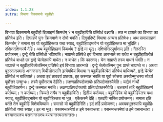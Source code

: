 ```yaml
---
index: 1.1.28
sutra: विभाषा दिक्समासे बहुव्रीहौ

---
```

विभाषा दिक्समासे बहुव्रीहौ दिक्ग्रहणं किमर्थम् ? न बहुव्रीहाविति प्रतिषेधं वक्ष्यति। तत्र न ज्ञायते क्व विभाषा क्व प्रतिषेध इति। दिग्ग्रहणे पुनः क्रियमाणे न दोषो भवति। दिगुपदिष्टे विभाषा अन्यत्र प्रतिषेधः। अथ समासग्रहणं किमर्थम् ? समास एव यो बहुव्रीहिस्तत्र यथा स्याद्, बहुव्रीहिवद्भावेन यो बहुव्रीहिस्तत्र मा भूदिति। दक्षिणदक्षिणस्यै देहि। अथ बहुव्रीहिग्रहणं किमर्थम् ? द्वन्द्वे मा भूत्। दक्षिणोत्तरपूर्वाणाम् इति। नैतदस्ति प्रयोजनम्। द्वन्द्वे चेति प्रतिषेधो भविष्यति। नाप्राप्ते प्रतिषेधे इयं विभाषा आरभ्यते सा यथैव न बहुव्रीहावित्येतं प्रतिषेधं बाधते एवं द्वन्द्वे चेत्येतमपि बाधेत। न बाधेत। किं कारणम्। येन नाप्राप्ते तस्य बाधनं भवति। न चाप्राप्ते न बहुव्रीहावित्येतस्मिन् प्रतिषेधे इयं विभाषा आरभ्यते। द्वन्द्वे चेत्येतस्मिन् पुनः प्राप्ते चाप्राप्ते च। अथवा पुरस्तादपवादा अनन्तरान् विधीन्नोत्तरानि इत्येवमियं विभाषा न बहुव्रीहावित्येतं प्रतिषेधं बाधिष्यते, द्वन्द्वे चेत्येतं प्रतिषेधं न बाधिष्यते। अथवा इदं तावदयं प्रष्टव्यः, इह कस्मान्न भवति या पूर्वा सोत्तरा अस्योन्मुग्धस्य सोऽयं पूर्वोत्तर उन्मुग्धः। तस्मै पूर्वोत्तराय देहीति। लक्षणप्रतिपदोक्तयोः प्रतिपदोक्तस्यैवेति। यद्येवं नार्थो बहुव्रीहिग्रहणेन। द्वन्द्वे कस्मान्न भवति। लक्षणप्रतिपदोक्तयोः प्रतिपदोक्तस्यैवेति। उत्तरार्थं तर्हि बहुव्रीहिग्रहणं कर्तव्यम्। न कर्तव्यम्। क्रियते तत्रैव न बहुव्रीहाविति। द्वितीयं कर्तव्यम्। बहुव्रीहिरेव यो बहुव्रीहिस्तत्र यथा स्याद्, बहुव्रीहिवद्भावेन यो बहुव्रीहिस्तत्र मा भूत्। एकैकस्मै देहि। एतदपि नास्ति प्रयोजनम्। समास इति वर्तते तेन बहुव्रीहिं विशेषयिष्यामः। समासो यो बहुव्रीहिरिति। इदं तर्हि प्रयोजनम्। अवयवभूतस्यापि बहुव्रीहेः प्रतिषेधो यथा स्यात्। इह मा भूत्। वस्त्रमन्तरमेषां त इमे वस्त्रान्तराः। वसनमन्तरमेषां त इमे वसनान्तराः। वस्त्रान्तराश्च वसनान्तराश्च वस्त्रान्तरवसनान्तराः।